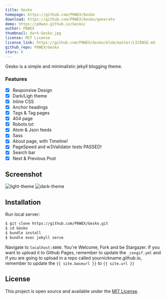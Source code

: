 ```yaml
---
title: Gesko
homepage: https://github.com/P0WEX/Gesko
download: https://github.com/P0WEX/Gesko/generate
demo: https://p0wex.github.io/Gesko/
author: P0WEX
thumbnail: dark-Gesko.jpg
license: MIT License
license_link: https://github.com/P0WEX/Gesko/blob/master/LICENSE.md
github_repo: P0WEX/Gesko
stars: 6
---
```


Gesko is a simple and minimalistic jekyll blogging theme.

### Features

- [x] Responsive Design
- [x] Dark/Ligh theme
- [x] Inline CSS
- [x] Anchor headings
- [x] Tags & Tag pages
- [x] 404 page
- [x] Robots.txt
- [x] Atom & Json feeds
- [x] Sass
- [x] About page, with Timeline!
- [x] PageSpeed and w3Validator tests PASSED!
- [x] Search bar
- [x] Next & Previous Post

## Screenshot

![light-theme](https://github.com/P0WEX/Gesko/blob/master/light.png)
![dark-theme](https://github.com/P0WEX/Gesko/blob/master/dark.png)

## Installation

Run local server:

```bash
$ git clone https://github.com/P0WEX/Gesko.git
$ cd Gesko
$ bundle install
$ bundle exec jekyll serve
```

Navigate to `localhost:4000`. You're Welcome, Fork and be Stargazer.
If you want to upload it to Github Pages, remember to update the `_congif.yml` and if you are going to upload in a repo called yournickname.github.io, remember to update the `{{ site.baseurl }}` to `{{ site.url }}`

## License

This project is open source and available under the [MIT License](https://github.com/P0WEX/Gesko/blob/master/LICENSE.md).
